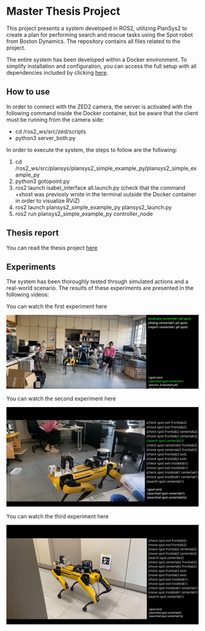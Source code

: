 # Master Thesis Project

This project presents a system developed in ROS2, utilizing PlanSys2 to create a plan for performing search and rescue tasks using the Spot robot from Boston Dynamics. The repository contains all files related to the project.

The entire system has been developed within a Docker environment. To simplify installation and configuration, you can access the full setup with all dependencies included by clicking [here](https://hub.docker.com/repository/docker/isacg5/final_solution/general).

## How to use
In order to connect with the ZED2 camera, the server is activated with the
following command inside the Docker container, but be aware that the client must be running
from the camera side:
- cd /ros2_ws/src/zed/scripts
- python3 server_both.py

In order to execute the system, the steps to follow are the following:
1. cd /ros2_ws/src/plansys/plansys2_simple_example_py/plansys2_simple_example_py
2. python3 gotopoint.py
3. ros2 launch isabel_interface all.launch.py (check that the command +xhost was previosly wrote in the terminal outside the Docker container in order to visualize RViZ)
4. ros2 launch plansys2_simple_example_py plansys2_launch.py 
5. ros2 run plansys2_simple_example_py controller_node 

## Thesis report
You can read the thesis project [here](https://github.com/isacg5/thesis_project/blob/main/thesis/s5715592_Cebollada_Gracia_Isabel.pdf)


## Experiments
The system has been thoroughly tested through simulated actions and a real-world scenario. The results of these experiments are presented in the following videos:
<p align="justify">
You can watch the first experiment here
</p>

[![Watch the video](https://github.com/isacg5/thesis_project/blob/main/resources/1exp.png)](https://youtu.be/avZONHfUlhs)

<p align="justify">
You can watch the second experiment here
</p>

[![Watch the video](https://github.com/isacg5/thesis_project/blob/main/resources/2exp.png)](https://youtu.be/G9KxLVNw7Q8)

<p align="justify">
You can watch the third experiment here
</p>

[![Watch the video](https://github.com/isacg5/thesis_project/blob/main/resources/3exp.png)](https://youtu.be/qOSk-DQj6ss)
